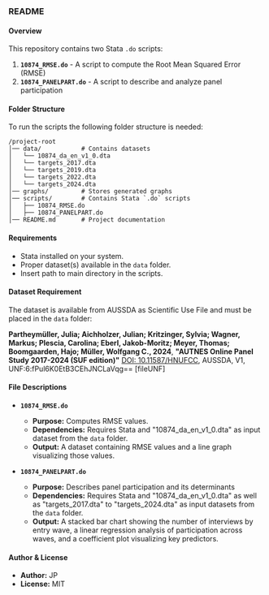### README

#### **Overview**
This repository contains two Stata `.do` scripts:

1. **`10874_RMSE.do`** - A script to compute the Root Mean Squared Error (RMSE) 
2. **`10874_PANELPART.do`** - A script to describe and analyze panel participation

#### **Folder Structure**
To run the scripts the following folder structure is needed:
```
/project-root
│── data/           # Contains datasets
│   └── 10874_da_en_v1_0.dta
│   └── targets_2017.dta
│   └── targets_2019.dta
│   └── targets_2022.dta
│   └── targets_2024.dta
│── graphs/         # Stores generated graphs
│── scripts/        # Contains Stata `.do` scripts
│   ├── 10874_RMSE.do
│   ├── 10874_PANELPART.do
│── README.md       # Project documentation
```

#### **Requirements**
- Stata installed on your system.
- Proper dataset(s) available in the `data` folder.
- Insert path to main directory in the scripts.


#### **Dataset Requirement**
The dataset is available from AUSSDA as Scientific Use File and must be placed in the `data` folder:

**Partheymüller, Julia; Aichholzer, Julian; Kritzinger, Sylvia; Wagner, Markus; Plescia, Carolina; Eberl, Jakob-Moritz; Meyer, Thomas; Boomgaarden, Hajo; Müller, Wolfgang C., 2024**, **"AUTNES Online Panel Study 2017-2024 (SUF edition)"** [DOI: 10.11587/HNUFCC](https://doi.org/10.11587/HNUFCC), AUSSDA, V1, UNF:6:fPul6K0EtB3CEhJNCLaVqg== [fileUNF]


#### **File Descriptions**
- **`10874_RMSE.do`**  
  - **Purpose:** Computes RMSE values.
  - **Dependencies:** Requires Stata and "10874_da_en_v1_0.dta" as input dataset from the `data` folder.
  - **Output:** A dataset containing RMSE values and a line graph visualizing those values.

- **`10874_PANELPART.do`**  
  - **Purpose:** Describes panel participation and its determinants
  - **Dependencies:** Requires Stata and "10874_da_en_v1_0.dta" as well as "targets_2017.dta" to "targets_2024.dta" as input datasets from the `data` folder.
  - **Output:** A stacked bar chart showing the number of interviews by entry wave, a linear regression analysis of participation across waves, and a coefficient plot visualizing key predictors.
  
#### **Author & License**
- **Author:** JP
- **License:** MIT
